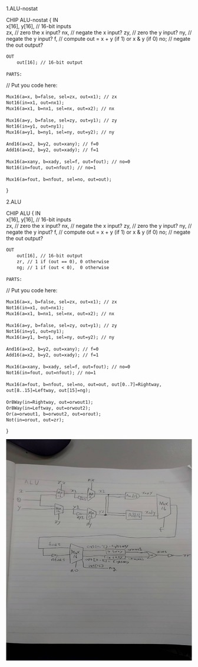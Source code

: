 1.ALU-nostat

CHIP ALU-nostat {
    IN  
        x[16], y[16],  // 16-bit inputs        
        zx, // zero the x input?
        nx, // negate the x input?
        zy, // zero the y input?
        ny, // negate the y input?
        f,  // compute out = x + y (if 1) or x & y (if 0)
        no; // negate the out output?

    OUT 
        out[16]; // 16-bit output

    PARTS:
   // Put you code here:
    
    Mux16(a=x, b=false, sel=zx, out=x1); // zx
    Not16(in=x1, out=nx1);
    Mux16(a=x1, b=nx1, sel=nx, out=x2); // nx

    Mux16(a=y, b=false, sel=zy, out=y1); // zy
    Not16(in=y1, out=ny1);
    Mux16(a=y1, b=ny1, sel=ny, out=y2); // ny

    And16(a=x2, b=y2, out=xany); // f=0
    Add16(a=x2, b=y2, out=xady); // f=1

    Mux16(a=xany, b=xady, sel=f, out=fout); // no=0
    Not16(in=fout, out=nfout); // no=1
    
    Mux16(a=fout, b=nfout, sel=no, out=out);

}

2.ALU

CHIP ALU {
    IN  
        x[16], y[16],  // 16-bit inputs        
        zx, // zero the x input?
        nx, // negate the x input?
        zy, // zero the y input?
        ny, // negate the y input?
        f,  // compute out = x + y (if 1) or x & y (if 0)
        no; // negate the out output?

    OUT 
        out[16], // 16-bit output
        zr, // 1 if (out == 0), 0 otherwise
        ng; // 1 if (out < 0),  0 otherwise

    PARTS:
   // Put you code here:
    
    Mux16(a=x, b=false, sel=zx, out=x1); // zx
    Not16(in=x1, out=nx1);
    Mux16(a=x1, b=nx1, sel=nx, out=x2); // nx

    Mux16(a=y, b=false, sel=zy, out=y1); // zy
    Not16(in=y1, out=ny1);
    Mux16(a=y1, b=ny1, sel=ny, out=y2); // ny

    And16(a=x2, b=y2, out=xany); // f=0
    Add16(a=x2, b=y2, out=xady); // f=1

    Mux16(a=xany, b=xady, sel=f, out=fout); // no=0
    Not16(in=fout, out=nfout); // no=1
    
    Mux16(a=fout, b=nfout, sel=no, out=out, out[0..7]=Rightway, out[8..15]=Leftway, out[15]=ng);

    Or8Way(in=Rightway, out=orwout1);
    Or8Way(in=Leftway, out=orwout2);
    Or(a=orwout1, b=orwout2, out=orout);
    Not(in=orout, out=zr);
    
}

<img src="hw4_pic/ALU.jpg" width="800" height="600"  align=center />